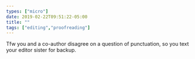 ```yaml
---
types: ["micro"]
date: 2019-02-22T09:51:22-05:00
title: ""
tags: ["editing","proofreading"]
---
```

Tfw you and a co-author disagree on a question of punctuation, so you text your editor sister for backup.

